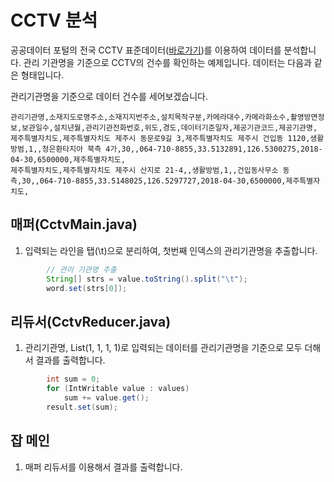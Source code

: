 # CCTV 분석 
공공데이터 포털의 전국 CCTV 표준데이터([바로가기](https://www.data.go.kr/dataset/15013094/standard.do;jsessionid=dp1jbk0cCHOXzZB4Z0xxWr7h.node10))를  이용하여 데이터를 분석합니다. 관리 기관명을 기준으로 CCTV의 건수를 확인하는 예제입니다. 데이터는 다음과 같은 형태입니다.   

관리기관명을 기준으로 데이터 건수를 세어보겠습니다. 

```
관리기관명,소재지도로명주소,소재지지번주소,설치목적구분,카메라대수,카메라화소수,촬영방면정보,보관일수,설치년월,관리기관전화번호,위도,경도,데이터기준일자,제공기관코드,제공기관명,
제주특별자치도,제주특별자치도 제주시 동문로9길 3,제주특별자치도 제주시 건입동 1120,생활방범,1,,청은환타지아 북측 4가,30,,064-710-8855,33.5132891,126.5300275,2018-04-30,6500000,제주특별자치도,
제주특별자치도,제주특별자치도 제주시 산지로 21-4,,생활방범,1,,건입동사무소 동측,30,,064-710-8855,33.5148025,126.5297727,2018-04-30,6500000,제주특별자치도,
```

## 매퍼(CctvMain.java)
1. 입력되는 라인을 탭(\t)으로 분리하여, 첫번째 인덱스의 관리기관명을 추출합니다. 

```java
		// 관리 기관명 추출
		String[] strs = value.toString().split("\t");
		word.set(strs[0]);
```

## 리듀서(CctvReducer.java)
1. 관리기관명, List(1, 1, 1, 1)로 입력되는 데이터를 관리기관명을 기준으로 모두 더해서 결과를 출력합니다. 

```java
		int sum = 0;
		for (IntWritable value : values)
			sum += value.get();
		result.set(sum);

```

## 잡 메인 
1. 매퍼 리듀서를 이용해서 결과를 출력합니다. 